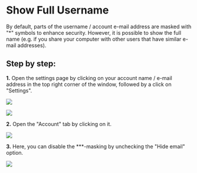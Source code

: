 # Show Full Username

By default, parts of the username / account e-mail address are masked with "\*" symbols to enhance security. However, it is possible to show the full name (e.g. if you share your computer with other users that have similar e-mail addresses).

## Step by step:

**1.** Open the settings page by clicking on your account name / e-mail address in the top right corner of the window, followed by a click on "Settings".

![](../../../.gitbook/assets/launcher_mail.jpg)

![](../../../.gitbook/assets/launcher_settings.jpg)

**2.** Open the "Account" tab by clicking on it.

![](../../../.gitbook/assets/iVP\_launcher\_settings\_account\_tab.jpg)

**3.** Here, you can disable the \*\*\*-masking by unchecking the "Hide email" option.

![](../../../.gitbook/assets/iVP\_launcher\_settings\_account\_hide\_email.jpg)
